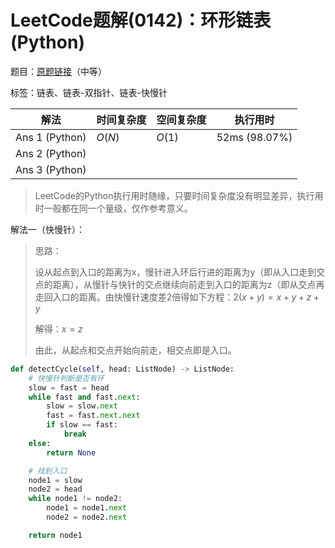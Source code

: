 # LeetCode题解(0142)：环形链表(Python)

题目：[原题链接](https://leetcode-cn.com/problems/linked-list-cycle-ii/)（中等）

标签：链表、链表-双指针、链表-快慢针

| 解法           | 时间复杂度 | 空间复杂度 | 执行用时      |
| -------------- | ---------- | ---------- | ------------- |
| Ans 1 (Python) | $O(N)$     | $O(1)$     | 52ms (98.07%) |
| Ans 2 (Python) |            |            |               |
| Ans 3 (Python) |            |            |               |

>  LeetCode的Python执行用时随缘，只要时间复杂度没有明显差异，执行用时一般都在同一个量级，仅作参考意义。

解法一（快慢针）：

> 思路：
>
> 设从起点到入口的距离为x，慢针进入环后行进的距离为y（即从入口走到交点的距离），从慢针与快针的交点继续向前走到入口的距离为z（即从交点再走回入口的距离。由快慢针速度差2倍得如下方程：$2(x+y)=x+y+z+y$
>
> 解得：$x=z$
>
> 由此，从起点和交点开始向前走，相交点即是入口。

```python
def detectCycle(self, head: ListNode) -> ListNode:
    # 快慢针判断是否有环
    slow = fast = head
    while fast and fast.next:
        slow = slow.next
        fast = fast.next.next
        if slow == fast:
            break
    else:
        return None

    # 找到入口
    node1 = slow
    node2 = head
    while node1 != node2:
        node1 = node1.next
        node2 = node2.next

    return node1
```